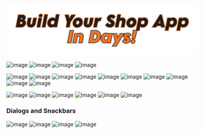 <p align="center">
  <img src="commplete_commerce_app/images/Build-Your-Shop-App-In-Days.png" alt="Build you shop app in days" style="width: 700px; height: auto;">
</p>

![image](https://github.com/AbdelrhmanAmer/Complete-Commerce-App/assets/93345509/ee8f7cc5-a22c-427a-bf1b-5d5880925f25) <!-- Language -->
![image](https://github.com/AbdelrhmanAmer/Complete-Commerce-App/assets/93345509/5fe5b5cc-4118-4240-b7f9-85575ad6d742) <!-- Onboarding 1 -->
![image](https://github.com/AbdelrhmanAmer/Complete-Commerce-App/assets/93345509/74627f05-65f0-4730-b6d3-65b3fd3f52c2) <!-- Onboarding 2 -->
![image](https://github.com/AbdelrhmanAmer/Complete-Commerce-App/assets/93345509/8db8dda0-01fc-4d4d-95e6-9bf9cca98814) <!-- Onboarding 3 -->

![image](https://github.com/user-attachments/assets/710ca221-68d6-44c9-a65f-c9af63117abf) <!-- Sign In -->
![image](https://github.com/user-attachments/assets/2f39a0ff-e207-401e-bf56-e8a3f78ac323) <!-- Dark Sign In --> 
![image](https://github.com/user-attachments/assets/aae1b706-5fb3-4be8-a3cb-bc882172a435) <!-- Forgot Password -->
![image](https://github.com/user-attachments/assets/f4a537e8-dd4e-43c0-b126-35d64fcc43b8) <!-- Dark Forgot Password --> 
![image](https://github.com/user-attachments/assets/3817f7a2-0966-47a8-a973-d581f2de37da) <!-- OTP -->
![image](https://github.com/user-attachments/assets/a67b55ca-79c5-46c0-a6f3-8a55b3f19e7e) <!-- Dark OTP -->
![image](https://github.com/user-attachments/assets/692c3283-bd10-436f-b5b6-b5a0eb153e6a) <!-- Reset Password --> 
![image](https://github.com/user-attachments/assets/c6e5abdd-e56f-4f80-8b6d-f4ec8f5362f8) <!-- Dark Reset Password -->
![image](https://github.com/user-attachments/assets/ac93006b-6a0a-40d4-b78e-82391600cdee) <!-- Successful Reset Password -->
![image](https://github.com/user-attachments/assets/508d65fb-1ea3-4cd0-9d47-68b1cec55470) <!-- Dark Successful Reset Password -->


![image](https://github.com/user-attachments/assets/0959a469-50b5-468a-844f-ca005f240311) <!-- Sign Up --> 
![image](https://github.com/user-attachments/assets/10758e6a-df37-4d40-8fb9-d224d7849f2a) <!-- Dark Sign Up -->
![image](https://github.com/user-attachments/assets/db17e454-3587-44cc-92e2-e5f9954ab120) <!-- OTP Sign Up -->
![image](https://github.com/user-attachments/assets/2cff4ac1-8ce0-4e04-a607-bc3f31fcd7d5) <!-- Dark OTP Sign Up -->
![image](https://github.com/user-attachments/assets/85726102-866a-4220-8a3d-9ac06499cc8c) <!-- Successful Sign Up --> 
![image](https://github.com/user-attachments/assets/61bc5f08-1c5b-4b02-8a53-de74ce3a9cb1) <!-- Dark Successful Sign Up -->

### Dialogs and Snackbars
![image](https://github.com/user-attachments/assets/aa21d061-99ed-4296-be69-29988d40951d) <!-- Exists Error -->
![image](https://github.com/user-attachments/assets/067f5837-8610-461d-a785-f8837862c1f0) <!-- No Interent Error -->
![image](https://github.com/user-attachments/assets/cf455bbd-ef00-475a-9a84-0180fcb791e4) <!-- Error -->
![image](https://github.com/user-attachments/assets/bc0ab35d-8dc0-4243-9732-4f12ad050743) <!-- Email Error --> 










